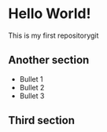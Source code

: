 # Hello World!

This is my first repositorygit

## Another section

* Bullet 1
* Bullet 2
* Bullet 3

## Third section